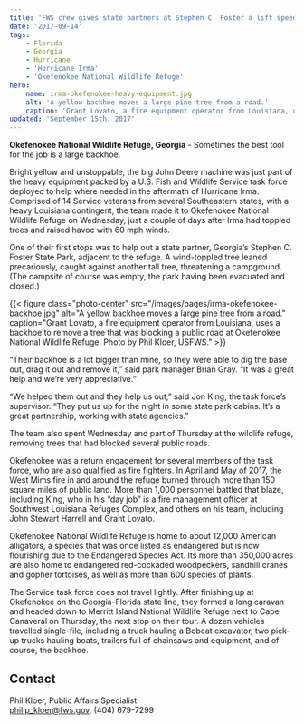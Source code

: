```yaml
---
title: 'FWS crew gives state partners at Stephen C. Foster a lift speeding up its reopening'
date: '2017-09-14'
tags:
    - Florida
    - Georgia
    - Hurricane
    - 'Hurricane Irma'
    - 'Okefenokee National Wildlife Refuge'
hero:
    name: irma-okefenokee-heavy-equipment.jpg
    alt: 'A yellow backhoe moves a large pine tree from a road.'
    caption: 'Grant Lovato, a fire equipment operator from Louisiana, uses a backhoe to remove a tree that was blocking a public road at Okefenokee National Wildlife Refuge. Photo by Phil Kloer, USFWS.'
updated: 'September 15th, 2017'
---
```


**Okefenokee National Wildlife Refuge, Georgia** - Sometimes the best tool for the job is a large backhoe.

Bright yellow and unstoppable, the big John Deere machine was just part of the heavy equipment packed by a U.S. Fish and Wildlife Service task force deployed to help where needed in the aftermath of Hurricane Irma. Comprised of 14 Service veterans from several Southeastern states, with a heavy Louisiana contingent, the team made it to Okefenokee National Wildlife Refuge on Wednesday, just a couple of days after Irma had toppled trees and raised havoc with 60 mph winds.

One of their first stops was to help out a state partner, Georgia’s Stephen C. Foster State Park, adjacent to the refuge. A wind-toppled tree leaned precariously, caught against another tall tree, threatening a campground. (The campsite of course was empty, the park having been evacuated and closed.)

{{< figure class="photo-center" src="/images/pages/irma-okefenokee-backhoe.jpg" alt="A yellow backhoe moves a large pine tree from a road." caption="Grant Lovato, a fire equipment operator from Louisiana, uses a backhoe to remove a tree that was blocking a public road at Okefenokee National Wildlife Refuge. Photo by Phil Kloer, USFWS." >}}

“Their backhoe is a lot bigger than mine, so they were able to dig the base out, drag it out and remove it,” said park manager Brian Gray. “It was a great help and we’re very appreciative.”

“We helped them out and they help us out,” said Jon King, the task force’s supervisor. “They put us up for the night in some state park cabins. It’s a great partnership, working with state agencies.”

The team also spent Wednesday and part of Thursday at the wildlife refuge, removing trees that had blocked several public roads.

Okefenokee was a return engagement for several members of the task force, who are also qualified as fire fighters. In April and May of 2017, the West Mims fire in and around the refuge burned through more than 150 square miles of public land. More than 1,000 personnel battled that blaze, including King, who in his “day job” is a fire management officer at Southwest Louisiana Refuges Complex, and others on his team, including John Stewart Harrell and Grant Lovato.

Okefenokee National Wildlife Refuge is home to about 12,000 American alligators, a species that was once listed as endangered but is now flourishing due to the Endangered Species Act. Its more than 350,000 acres are also home to endangered red-cockaded woodpeckers, sandhill cranes and gopher tortoises, as well as more than 600 species of plants.

The Service task force does not travel lightly. After finishing up at Okefenokee on the Georgia-Florida state line, they formed a long caravan and headed down to Merritt Island National Wildlife Refuge next to Cape Canaveral on Thursday, the next stop on their tour. A dozen vehicles travelled single-file, including a truck hauling a Bobcat excavator, two pick-up trucks hauling boats, trailers full of chainsaws and equipment, and of course, the backhoe.

## Contact

Phil Kloer, Public Affairs Specialist  
[philip_kloer@fws.gov](mailto:philip_kloer@fws.gov), (404) 679-7299
